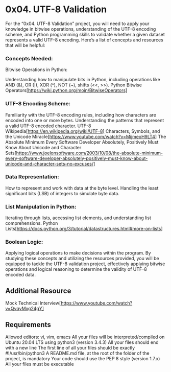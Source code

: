# 0x04. UTF-8 Validation

For the “0x04. UTF-8 Validation” project, you will need to apply your knowledge in bitwise operations, understanding of the UTF-8 encoding scheme, and Python programming skills to validate whether a given dataset represents a valid UTF-8 encoding. Here’s a list of concepts and resources that will be helpful:

### Concepts Needed:
Bitwise Operations in Python:

Understanding how to manipulate bits in Python, including operations like AND (&), OR (|), XOR (^), NOT (~), shifts (<<, >>).
Python Bitwise Operators[https://wiki.python.org/moin/BitwiseOperators]

### UTF-8 Encoding Scheme:

Familiarity with the UTF-8 encoding rules, including how characters are encoded into one or more bytes.
Understanding the patterns that represent a valid UTF-8 encoded character.
UTF-8 Wikipedia[https://en.wikipedia.org/wiki/UTF-8]
Characters, Symbols, and the Unicode Miracle[https://www.youtube.com/watch?v=MijmeoH9LT4]
The Absolute Minimum Every Software Developer Absolutely, Positively Must Know About Unicode and Character Sets[https://www.joelonsoftware.com/2003/10/08/the-absolute-minimum-every-software-developer-absolutely-positively-must-know-about-unicode-and-character-sets-no-excuses/]

### Data Representation:

How to represent and work with data at the byte level.
Handling the least significant bits (LSB) of integers to simulate byte data.

### List Manipulation in Python:

Iterating through lists, accessing list elements, and understanding list comprehensions.
Python Lists[https://docs.python.org/3/tutorial/datastructures.html#more-on-lists]

### Boolean Logic:

Applying logical operations to make decisions within the program.
By studying these concepts and utilizing the resources provided, you will be equipped to tackle the UTF-8 validation project, effectively applying bitwise operations and logical reasoning to determine the validity of UTF-8 encoded data.

## Additional Resource

Mock Technical Interview[https://www.youtube.com/watch?v=QvqvMxg24gY]

## Requirements

Allowed editors: vi, vim, emacs
All your files will be interpreted/compiled on Ubuntu 20.04 LTS using python3 (version 3.4.3)
All your files should end with a new line
The first line of all your files should be exactly #!/usr/bin/python3
A README.md file, at the root of the folder of the project, is mandatory
Your code should use the PEP 8 style (version 1.7.x)
All your files must be executable
